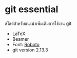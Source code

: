 # git essential

สไลด์สำหรับแนะนำเพิ่มเติมการใช้งาน git 

- LaTeX
- Beamer
- Font: [Roboto](https://fonts.google.com/specimen/Roboto)
- git version 2.13.3

